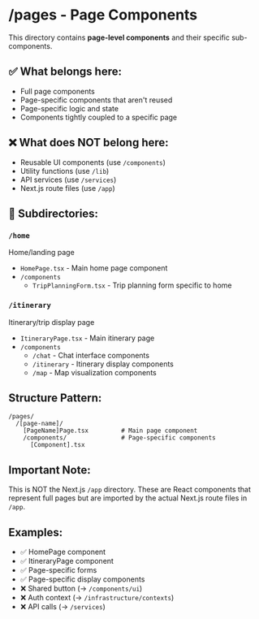 # /pages - Page Components

This directory contains **page-level components** and their specific sub-components.

## ✅ What belongs here:
- Full page components
- Page-specific components that aren't reused
- Page-specific logic and state
- Components tightly coupled to a specific page

## ❌ What does NOT belong here:
- Reusable UI components (use `/components`)
- Utility functions (use `/lib`)
- API services (use `/services`)
- Next.js route files (use `/app`)

## 📁 Subdirectories:

### `/home`
Home/landing page
- `HomePage.tsx` - Main home page component
- `/components`
  - `TripPlanningForm.tsx` - Trip planning form specific to home

### `/itinerary`
Itinerary/trip display page
- `ItineraryPage.tsx` - Main itinerary page
- `/components`
  - `/chat` - Chat interface components
  - `/itinerary` - Itinerary display components
  - `/map` - Map visualization components

## Structure Pattern:
```
/pages/
  /[page-name]/
    [PageName]Page.tsx         # Main page component
    /components/               # Page-specific components
      [Component].tsx
```

## Important Note:
This is NOT the Next.js `/app` directory. These are React components that represent full pages but are imported by the actual Next.js route files in `/app`.

## Examples:
- ✅ HomePage component
- ✅ ItineraryPage component
- ✅ Page-specific forms
- ✅ Page-specific display components
- ❌ Shared button (→ `/components/ui`)
- ❌ Auth context (→ `/infrastructure/contexts`)
- ❌ API calls (→ `/services`)